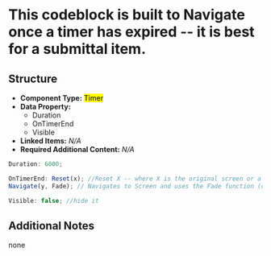 # This codeblock is built to Navigate once a timer has expired -- it is best for a submittal item.

## Structure

- **Component Type:** <mark>Timer</mark>
- **Data Property:**
  - Duration
  - OnTimerEnd
  - Visible
- **Linked Items:** _N/A_
- **Required Additional Content:** _N/A_

```js
Duration: 6000;

OnTimerEnd: Reset(x); //Reset X -- where X is the original screen or a variable that forces a reset of all content
Navigate(y, Fade); // Navigates to Screen and uses the Fade function (can be set to something else)

Visible: false; //hide it
```

## Additional Notes

none
